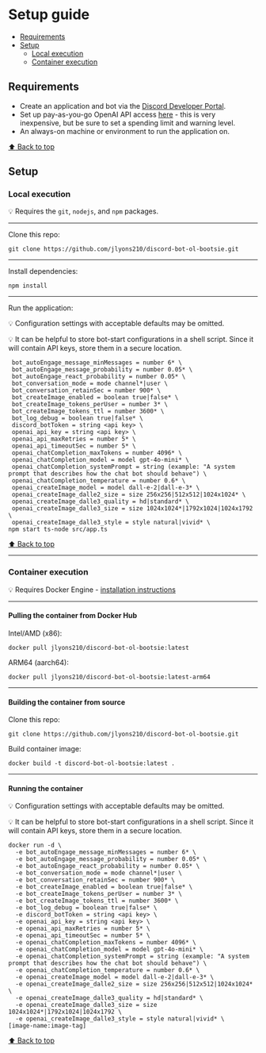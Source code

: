 # Setup guide

* [Requirements](#requirements)
* [Setup](#setup)
  * [Local execution](#local-execution)
  * [Container execution](#container-execution)

## Requirements

* Create an application and bot via the [Discord Developer Portal](https://discord.com/developers/).
* Set up pay-as-you-go OpenAI API access [here](https://platform.openai.com/account/) - this is very inexpensive, but be sure to set a spending limit and warning level.
* An always-on machine or environment to run the application on.

[:arrow_up: Back to top](#setup-guide)

## Setup

### Local execution

:bulb: Requires the `git`, `nodejs`, and `npm` packages.

---

Clone this repo:

```shell
git clone https://github.com/jlyons210/discord-bot-ol-bootsie.git
```

---

Install dependencies:

```shell
npm install
```

---

Run the application:

:bulb: Configuration settings with acceptable defaults may be omitted.

:bulb: It can be helpful to store bot-start configurations in a shell script. Since it will contain API keys, store them in a secure location.

```shell
 bot_autoEngage_message_minMessages = number 6* \
 bot_autoEngage_message_probability = number 0.05* \
 bot_autoEngage_react_probability = number 0.05* \
 bot_conversation_mode = mode channel*|user \
 bot_conversation_retainSec = number 900* \
 bot_createImage_enabled = boolean true|false* \
 bot_createImage_tokens_perUser = number 3* \
 bot_createImage_tokens_ttl = number 3600* \
 bot_log_debug = boolean true|false* \
 discord_botToken = string <api key> \
 openai_api_key = string <api key> \
 openai_api_maxRetries = number 5* \
 openai_api_timeoutSec = number 5* \
 openai_chatCompletion_maxTokens = number 4096* \
 openai_chatCompletion_model = model gpt-4o-mini* \
 openai_chatCompletion_systemPrompt = string (example: "A system prompt that describes how the chat bot should behave") \
 openai_chatCompletion_temperature = number 0.6* \
 openai_createImage_model = model dall-e-2|dall-e-3* \
 openai_createImage_dalle2_size = size 256x256|512x512|1024x1024* \
 openai_createImage_dalle3_quality = hd|standard* \
 openai_createImage_dalle3_size = size 1024x1024*|1792x1024|1024x1792 \
 openai_createImage_dalle3_style = style natural|vivid* \
npm start ts-node src/app.ts
```

[:arrow_up: Back to top](#setup-guide)

---

### Container execution

:bulb: Requires Docker Engine - [installation instructions](https://docs.docker.com/engine/install/)

---

#### Pulling the container from Docker Hub

Intel/AMD (x86):

```shell
docker pull jlyons210/discord-bot-ol-bootsie:latest
```

ARM64 (aarch64):

```shell
docker pull jlyons210/discord-bot-ol-bootsie:latest-arm64
```

---

#### Building the container from source

Clone this repo:

```shell
git clone https://github.com/jlyons210/discord-bot-ol-bootsie.git
```

Build container image:

```shell
docker build -t discord-bot-ol-bootsie:latest .
```

---

#### Running the container

:bulb: Configuration settings with acceptable defaults may be omitted.

:bulb: It can be helpful to store bot-start configurations in a shell script. Since it will contain API keys, store them in a secure location.

```shell
docker run -d \
  -e bot_autoEngage_message_minMessages = number 6* \
  -e bot_autoEngage_message_probability = number 0.05* \
  -e bot_autoEngage_react_probability = number 0.05* \
  -e bot_conversation_mode = mode channel*|user \
  -e bot_conversation_retainSec = number 900* \
  -e bot_createImage_enabled = boolean true|false* \
  -e bot_createImage_tokens_perUser = number 3* \
  -e bot_createImage_tokens_ttl = number 3600* \
  -e bot_log_debug = boolean true|false* \
  -e discord_botToken = string <api key> \
  -e openai_api_key = string <api key> \
  -e openai_api_maxRetries = number 5* \
  -e openai_api_timeoutSec = number 5* \
  -e openai_chatCompletion_maxTokens = number 4096* \
  -e openai_chatCompletion_model = model gpt-4o-mini* \
  -e openai_chatCompletion_systemPrompt = string (example: "A system prompt that describes how the chat bot should behave") \
  -e openai_chatCompletion_temperature = number 0.6* \
  -e openai_createImage_model = model dall-e-2|dall-e-3* \
  -e openai_createImage_dalle2_size = size 256x256|512x512|1024x1024* \
  -e openai_createImage_dalle3_quality = hd|standard* \
  -e openai_createImage_dalle3_size = size 1024x1024*|1792x1024|1024x1792 \
  -e openai_createImage_dalle3_style = style natural|vivid* \
[image-name:image-tag]
```

[:arrow_up: Back to top](#setup-guide)